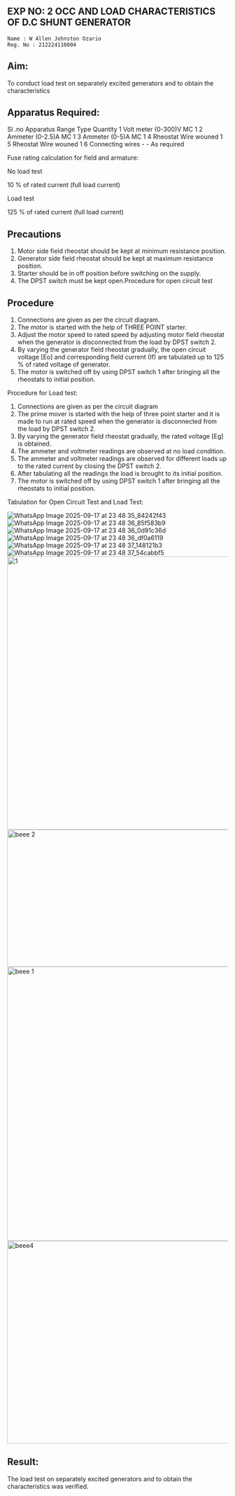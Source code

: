 ## EXP NO: 2 OCC AND LOAD CHARACTERISTICS OF D.C SHUNT GENERATOR

~~~
Name : W Allen Johnston Ozario
Reg. No : 212224110004
~~~

## Aim:
To conduct load test on separately excited generators and to obtain the characteristics

## Apparatus Required:

Sl .no	Apparatus	Range	Type	Quantity
1	Volt meter	(0-300)V	MC	1
2	Ammeter	(0-2.5)A	MC	1
3	Ammeter	(0-5)A	MC	1
4	Rheostat		Wire wouned	1
5	Rheostat		Wire wouned	1
6	Connecting wires	-	-	As required

Fuse rating calculation for field and armature:

No load test

10 % of rated current (full load current)

Load test

125 % of rated current (full load current)

## Precautions

1.   Motor side field rheostat should be kept at minimum resistance position.
2.   Generator side field rheostat should be kept at maximum resistance position.
3.   Starter should be in off position before switching on the supply.
4.   The DPST switch must be kept open.Procedure for open circuit test
## Procedure
1.   Connections are given as per the circuit diagram.
2.   The motor is started with the help of THREE POINT starter.
3.   Adjust the motor speed to rated speed by adjusting motor field rheostat when the generator is disconnected from the load by DPST switch 2.
4.   By  varying  the  generator  field  rheostat  gradually,  the  open  circuit  voltage  [Eo]  and corresponding field current (If) are tabulated up to 125 % of rated voltage of generator.
5.   The motor is switched off by using DPST switch 1 after bringing all the rheostats to initial position.

Procedure for Load test:

1.   Connections are given as per the circuit diagram
2.   The prime mover is started with the help of three point starter and it is made to run at rated speed when the generator is disconnected from the load by DPST switch 2.
3.   By varying the generator field rheostat gradually, the rated voltage [Eg] is obtained.
4.   The ammeter and voltmeter readings are observed at no load condition.
5.   The ammeter and voltmeter readings are observed for different loads up to the rated current by closing the DPST switch 2.
6.   After tabulating all the readings the load is brought to its initial position.
7.   The motor is switched off by using DPST switch 1 after bringing all the rheostats to initial position.

Tabulation for Open Circuit Test and Load Test:

![WhatsApp Image 2025-09-17 at 23 48 35_84242f43](https://github.com/user-attachments/assets/18562ae3-63dd-4088-9667-5beffbdd5b9c)
![WhatsApp Image 2025-09-17 at 23 48 36_85f583b9](https://github.com/user-attachments/assets/05f8ba55-3df9-4d37-bf61-11c02dd221ef)
![WhatsApp Image 2025-09-17 at 23 48 36_0d91c36d](https://github.com/user-attachments/assets/f56f6391-0b13-4366-9d8e-eb33790eea82)
![WhatsApp Image 2025-09-17 at 23 48 36_df0a6119](https://github.com/user-attachments/assets/5fa97588-19be-4fbe-b6ab-eb4b079b5f40)
![WhatsApp Image 2025-09-17 at 23 48 37_148121b3](https://github.com/user-attachments/assets/eba037d3-6b58-4811-864a-314cd4e2e438)
![WhatsApp Image 2025-09-17 at 23 48 37_54cabbf5](https://github.com/user-attachments/assets/ba2b80b6-8930-4068-b6fe-764d318658c9)
<img width="1075" height="624" alt="1" src="https://github.com/user-attachments/assets/7a48cb14-e41e-4fdb-ba7d-dc7de5cc34a8" />
<img width="1067" height="313" alt="beee 2" src="https://github.com/user-attachments/assets/b4be5767-ab7d-42bc-8777-f7f19c5f1e08" />
<img width="1370" height="626" alt="beee 1" src="https://github.com/user-attachments/assets/2ca8b133-0ad9-41f8-bcdf-f8729b44c1d0" />
<img width="1373" height="463" alt="beee4" src="https://github.com/user-attachments/assets/40ead05f-ee9a-4295-abb1-63ce623d8dbf" />

  
 
## Result:
The load test on separately excited generators and to obtain the characteristics was verified.
